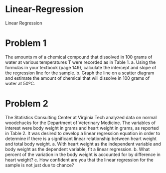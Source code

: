 # Linear-Regression
Linear Regression

# Problem 1
The amounts m of a chemical compound that dissolved in 100 grams of water at
various temperatures T were recorded as in Table 1.
    a. Using the formulas in your textbook (page 149), calculate the intercept and slope of
        the regression line for the sample.
    b. Graph the line on a scatter diagram and estimate the amount of chemical that will
        dissolve in 100 grams of water at 50ºC.
        
# Problem 2
The Statistics Consulting Center at Virginia Tech analyzed data on normal woodchucks
for the Department of Veterinary Medicine. The variables of interest were body weight
in grams and heart weight in grams, as reported in Table 2. It was desired to develop a
linear regression equation in order to determine if there is a significant linear
relationship between heart weight and total body weight.
    a. With heart weight as the independent variable and body weight as the dependent
        variable, fit a linear regression.
    b. What percent of the variation in the body weight is
        accounted for by difference in heart weight? 
    c. How confident are you that the linear regression for the
        sample is not just due to chance? 
